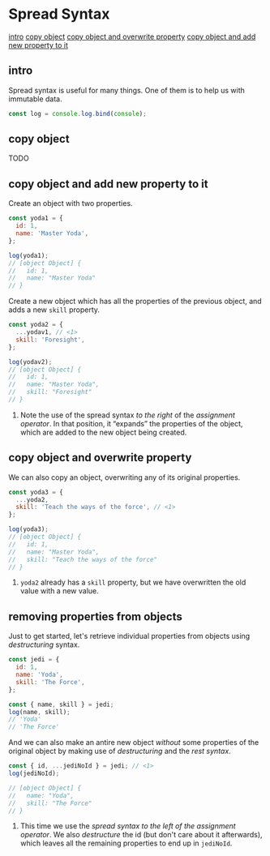 # Spread Syntax

[intro](#intro)
[copy object](#copy-object)
[copy object and overwrite property](#copy-object-and-overwrite-property)
[copy object and add new property to it](#copy-object-and-add-new-property-to-it)


## intro

Spread syntax is useful for many things. One of them is to help us with immutable data.

```js
const log = console.log.bind(console);
```

## copy object

TODO


## copy object and add new property to it

Create an object with two properties.

```js
const yoda1 = {
  id: 1,
  name: 'Master Yoda',
};

log(yoda1);
// [object Object] {
//   id: 1,
//   name: "Master Yoda"
// }
```

Create a new object which has all the properties of the previous object, and adds a new `skill` property.

```js
const yoda2 = {
  ...yodav1, // <1>
  skill: 'Foresight',
};

log(yodav2);
// [object Object] {
//   id: 1,
//   name: "Master Yoda",
//   skill: "Foresight"
// }

```

1. Note the use of the spread syntax *to the right* of the _assignment operator_. In that position, it “expands” the properties of the object, which are added to the new object being created.

## copy object and overwrite property

We can also copy an object, overwriting any of its original properties.

```js
const yoda3 = {
  ...yoda2,
  skill: 'Teach the ways of the force', // <1>
};

log(yoda3);
// [object Object] {
//   id: 1,
//   name: "Master Yoda",
//   skill: "Teach the ways of the force"
// }
```

1. `yoda2` already has a `skill` property, but we have overwritten the old value with a new value.

## removing properties from objects

Just to get started, let's retrieve individual properties from objects using _destructuring_ syntax.

```js
const jedi = {
  id: 1,
  name: 'Yoda',
  skill: 'The Force',
};

const { name, skill } = jedi;
log(name, skill);
// 'Yoda'
// 'The Force'
```

And we can also make an antire new object _without_ some properties of the original object by making use of *destructuring* and the *rest syntax*.

```js
const { id, ...jediNoId } = jedi; // <1>
log(jediNoId);

// [object Object] {
//   name: "Yoda",
//   skill: "The Force"
// }
```

1. This time we use the _spread syntax_ *to the left of the assignment operator*. We also _destructure_ the id (but don't care about it afterwards), which leaves all the remaining properties to end up in `jediNoId`.



